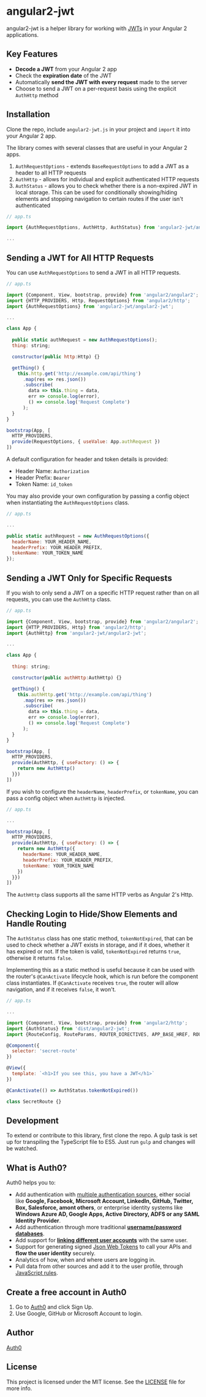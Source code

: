 # angular2-jwt

angular2-jwt is a helper library for working with [JWTs](http://jwt.io) in your Angular 2 applications.

## Key Features

* **Decode a JWT** from your Angular 2 app
* Check the **expiration date** of the JWT
* Automatically **send the JWT with every request** made to the server
* Choose to send a JWT on a per-request basis using the explicit `AuthHttp` method

## Installation

Clone the repo, include `angular2-jwt.js` in your project and `import` it into your Angular 2 app.

The library comes with several classes that are useful in your Angular 2 apps.

1. `AuthRequestOptions` - extends `BaseRequestOptions` to add a JWT as a header to all HTTP requests
2. `AuthHttp` - allows for individual and explicit authenticated HTTP requests
3. `AuthStatus` - allows you to check whether there is a non-expired JWT in local storage. This can be used for conditionally showing/hiding elements and stopping navigation to certain routes if the user isn't authenticated

```js
// app.ts

import {AuthRequestOptions, AuthHttp, AuthStatus} from 'angular2-jwt/angular2-jwt';

...
```
## Sending a JWT for All HTTP Requests

You can use `AuthRequestOptions` to send a JWT in all HTTP requests.

```js
// app.ts

import {Component, View, bootstrap, provide} from 'angular2/angular2';
import {HTTP_PROVIDERS, Http, RequestOptions} from 'angular2/http';
import {AuthRequestOptions} from 'angular2-jwt/angular2-jwt';

...

class App {
  
  public static authRequest = new AuthRequestOptions();
  thing: string;

  constructor(public http:Http) {}

  getThing() {
    this.http.get('http://example.com/api/thing')
      .map(res => res.json())
      .subscribe(
        data => this.thing = data,
        err => console.log(error),
        () => console.log('Request Complete')
      );
  }
}

bootstrap(App, [
  HTTP_PROVIDERS,
  provide(RequestOptions, { useValue: App.authRequest })
])
```

A default configuration for header and token details is provided:

* Header Name: `Authorization`
* Header Prefix: `Bearer`
* Token Name: `id_token`

You may also provide your own configuration by passing a config object when instantiating the `AuthRequestOptions` class.

```js
// app.ts

...

public static authRequest = new AuthRequestOptions({
  headerName: YOUR_HEADER_NAME,
  headerPrefix: YOUR_HEADER_PREFIX,
  tokenName: YOUR_TOKEN_NAME
});
```

## Sending a JWT Only for Specific Requests

If you wish to only send a JWT on a specific HTTP request rather than on all requests, you can use the `AuthHttp` class.

```js
// app.ts

import {Component, View, bootstrap, provide} from 'angular2/angular2';
import {HTTP_PROVIDERS, Http} from 'angular2/http';
import {AuthHttp} from 'angular2-jwt/angular2-jwt';

...

class App {
  
  thing: string;

  constructor(public authHttp:AuthHttp) {}

  getThing() {
    this.authHttp.get('http://example.com/api/thing')
      .map(res => res.json())
      .subscribe(
        data => this.thing = data,
        err => console.log(error),
        () => console.log('Request Complete')
      );
  }
}

bootstrap(App, [
  HTTP_PROVIDERS,
  provide(AuthHttp, { useFactory: () => {
    return new AuthHttp()
  }})
])
```

If you wish to configure the `headerName`, `headerPrefix`, or `tokenName`, you can pass a config object when `AuthHttp` is injected.

```js
// app.ts

...

bootstrap(App, [
  HTTP_PROVIDERS,
  provide(AuthHttp, { useFactory: () => {
    return new AuthHttp({
      headerName: YOUR_HEADER_NAME,
      headerPrefix: YOUR_HEADER_PREFIX,
      tokenName: YOUR_TOKEN_NAME 
    })
  }})
])
```

The `AuthHttp` class supports all the same HTTP verbs as Angular 2's Http.

## Checking Login to Hide/Show Elements and Handle Routing

The `AuthStatus` class has one static method, `tokenNotExpired`, that can be used to check whether a JWT exists in storage, and if it does, whether it has expired or not. If the token is valid, `tokenNotExpired` returns `true`, otherwise it returns `false`. 

Implementing this as a static method is useful because it can be used with the router's `@CanActivate` lifecycle hook, which is run before the component class instantiates. If `@CanActivate` receives `true`, the router will allow navigation, and if it receives `false`, it won't.

```js
// app.ts

...

import {Component, View, bootstrap, provide} from 'angular2/http';
import {AuthStatus} from 'dist/angular2-jwt';
import {RouteConfig, RouteParams, ROUTER_DIRECTIVES, APP_BASE_HREF, ROUTER_PROVIDERS, CanActivate} from 'angular2/router'

@Component({
  selector: 'secret-route'
})

@View({
  template: `<h1>If you see this, you have a JWT</h1>`
})

@CanActivate(() => AuthStatus.tokenNotExpired())

class SecretRoute {}
```

## Development

To extend or contribute to this library, first clone the repo. A gulp task is set up for transpiling the TypeScript file to ES5. Just run `gulp` and changes will be watched.

## What is Auth0?

Auth0 helps you to:

* Add authentication with [multiple authentication sources](https://docs.auth0.com/identityproviders), either social like **Google, Facebook, Microsoft Account, LinkedIn, GitHub, Twitter, Box, Salesforce, amont others**, or enterprise identity systems like **Windows Azure AD, Google Apps, Active Directory, ADFS or any SAML Identity Provider**.
* Add authentication through more traditional **[username/password databases](https://docs.auth0.com/mysql-connection-tutorial)**.
* Add support for **[linking different user accounts](https://docs.auth0.com/link-accounts)** with the same user.
* Support for generating signed [Json Web Tokens](https://docs.auth0.com/jwt) to call your APIs and **flow the user identity** securely.
* Analytics of how, when and where users are logging in.
* Pull data from other sources and add it to the user profile, through [JavaScript rules](https://docs.auth0.com/rules).

## Create a free account in Auth0

1. Go to [Auth0](https://auth0.com) and click Sign Up.
2. Use Google, GitHub or Microsoft Account to login.

## Author

[Auth0](https://auth0.com)

## License

This project is licensed under the MIT license. See the [LICENSE](LICENSE.txt) file for more info.


